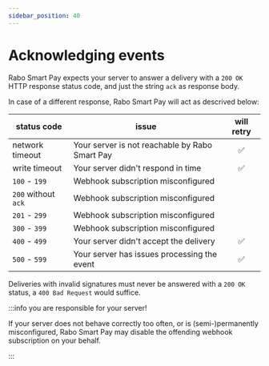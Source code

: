 ```yaml
---
sidebar_position: 40
---
```


# Acknowledging events
Rabo Smart Pay expects your server to answer a delivery with a `200 OK` HTTP response status code, and just the string
`ack` as response body.

In case of a different response, Rabo Smart Pay will act as descrived below:

| status code           | issue                                             | will retry    |
|-----------------------|---------------------------------------------------|:-------------:|
| network timeout       | Your server is not reachable by Rabo Smart Pay    | ✅            |
| write timeout         | Your server didn't respond in time                | ✅            |
| `100` - `199`         | Webhook subscription misconfigured                |               |
| `200` without `ack`   | Webhook subscription misconfigured                |               |
| `201` - `299`         | Webhook subscription misconfigured                |               |
| `300` - `399`         | Webhook subscription misconfigured                |               |
| `400` - `499`         | Your server didn't accept the delivery            | ✅            |
| `500` - `599`         | Your server has issues processing the event       | ✅            |

Deliveries with invalid signatures must never be answered with a `200 OK` status, a `400 Bad Request` would suffice.

:::info you are responsible for your server!

If your server does not behave correctly too often, or is (semi-)permanently misconfigured, Rabo Smart Pay may disable
the offending webhook subscription on your behalf.

:::
